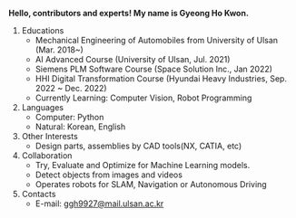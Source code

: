 **Hello, contributors and experts! My name is Gyeong Ho Kwon.**

1. Educations
    - Mechanical Engineering of Automobiles from University of Ulsan (Mar. 2018~)
    - AI Advanced Course (University of Ulsan, Jul. 2021)
    - Siemens PLM Software Course (Space Solution Inc., Jan 2022)
    - HHI Digital Transformation Course (Hyundai Heavy Industries, Sep. 2022 ~ Dec. 2022)
    - Currently Learning: Computer Vision, Robot Programming
2. Languages
    - Computer: Python
    - Natural: Korean, English
3. Other Interests
    - Design parts, assemblies by CAD tools(NX, CATIA, etc)
4. Collaboration
    - Try, Evaluate and Optimize for Machine Learning models.
    - Detect objects from images and videos
    - Operates robots for SLAM, Navigation or Autonomous Driving
5. Contacts
    - E-mail: ggh9927@mail.ulsan.ac.kr
